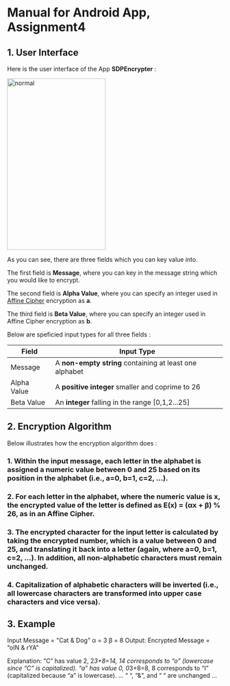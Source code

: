 # Manual for Android App, Assignment4

## 1. User Interface

Here is the user interface of the App **SDPEncrypter** :

<img src="https://i.ibb.co/44jL7NP/normal.png" alt="normal" border="0" width="230" height="400">

 As you can see, there are three fields which you can key value into. 
 
The first field is **Message**, where you can key in the message string which you would like to encrypt.

The second field is **Alpha Value**, where you can specify an integer used in [Affine Cipher](https://en.wikipedia.org/wiki/Affine_cipher) encryption as **a**.

The third field is **Beta Value**, where you can specify an integer used in Affine Cipher encryption as **b**.
  
Below are speficied input types for all three fields :


| Field | Input Type |
| ----- | ----------- |
| Message | A **non-empty string** containing at least one alphabet |
| Alpha Value | A **positive integer** smaller and coprime to 26 |
| Beta Value | An **integer** falling in the range [0,1,2...25] |

## 2. Encryption Algorithm

Below illustrates how the encryption algorithm does :

### 1. Within the input message, each letter in the alphabet is assigned a numeric value between 0 and 25 based on its position in the alphabet (i.e., a=0, b=1, c=2, …).

### 2. For each letter in the alphabet, where the numeric value is x, the encrypted value of the letter is defined as E(x) = (αx + β) % 26, as in an Affine Cipher.

### 3. The encrypted character for the input letter is calculated by taking the encrypted number, which is a value between 0 and 25, and translating it back into a letter (again, where a=0, b=1, c=2, …). In addition, all non-alphabetic characters must remain unchanged.

### 4. Capitalization of alphabetic characters will be inverted (i.e., all lowercase characters are transformed into upper case characters and vice versa).

## 3. Example 

Input Message = "Cat & Dog"
α = 3
β = 8
Output:
Encrypted Message = “oIN & rYA”


Explanation:
“C” has value 2, 2*3+8=14, 14 corresponds to “o” (lowercase since “C” is capitalized).
“a” has value 0, 0*3+8=8, 8 corresponds to “I” (capitalized because “a” is lowercase).
…
“ “, “&”, and “ “ are unchanged
...

